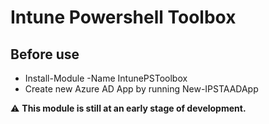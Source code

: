 # Intune Powershell Toolbox

## Before use
- Install-Module -Name IntunePSToolbox
- Create new Azure AD App by running New-IPSTAADApp

:warning: **This module is still at an early stage of development.**